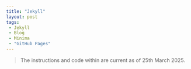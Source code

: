 ```yaml
---
title: "Jekyll"
layout: post
tags:
 - Jekyll
 - Blog
 - Minima
 - "GitHub Pages"
---
```


> The instructions and code within are current as of 25th March 2025.

